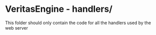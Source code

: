 # VeritasEngine - handlers/

This folder should only contain the code for all the handlers used by the web server